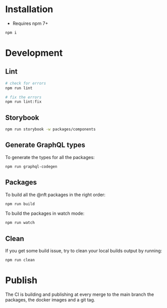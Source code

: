 # Installation

- Requires npm 7+

```bash
npm i
```

# Development

## Lint

```bash
# check for errors
npm run lint

# fix the errors
npm run lint:fix
```

## Storybook

```bash
npm run storybook -w packages/components
```

## Generate GraphQL types

To generate the types for all the packages:

```bash
npm run graphql-codegen
```

## Packages

To build all the @nft packages in the right order:

```bash
npm run build
```

To build the packages in watch mode:

```bash
npm run watch
```

## Clean

If you get some build issue, try to clean your local builds output by running:

```bash
npm run clean
```

# Publish

The CI is building and publishing at every merge to the main branch the packages, the docker images and a git tag.